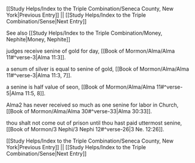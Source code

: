 [[Study Helps/Index to the Triple Combination/Seneca County, New York|Previous Entry]]  ||  [[Study Helps/Index to the Triple Combination/Sense|Next Entry]]

 See also [[Study Helps/Index to the Triple Combination/Money, Nephite|Money, Nephite]]

 judges receive senine of gold for day, [[Book of Mormon/Alma/Alma 11#^verse-3|Alma 11:3]].

 a senum of silver is equal to senine of gold, [[Book of Mormon/Alma/Alma 11#^verse-3|Alma 11:3, 7]].

 a senine is half value of seon, [[Book of Mormon/Alma/Alma 11#^verse-5|Alma 11:5, 8]].

 Alma2 has never received so much as one senine for labor in Church, [[Book of Mormon/Alma/Alma 30#^verse-33|Alma 30:33]].

 thou shalt not come out of prison until thou hast paid uttermost senine, [[Book of Mormon/3 Nephi/3 Nephi 12#^verse-26|3 Ne. 12:26]].

[[Study Helps/Index to the Triple Combination/Seneca County, New York|Previous Entry]]  ||  [[Study Helps/Index to the Triple Combination/Sense|Next Entry]]